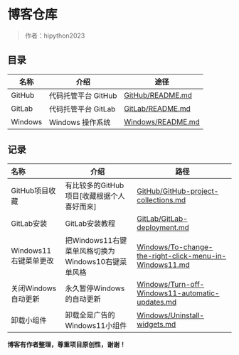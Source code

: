 # 博客仓库
> 作者：hipython2023

## 目录

| 名称    | 介绍                | 途径                                   |
| ------- | ------------------- | -------------------------------------- |
| GitHub  | 代码托管平台 GitHub | [GitHub/README.md](GitHub/README.md)   |
| GitLab  | 代码托管平台 GitLab | [GitLab/README.md](GitLab/README.md)   |
| Windows | Windows 操作系统    | [Windows/README.md](Windows/README.md) |

## 记录

| 名称                  | 介绍                                               | 路径                                                         |
| :-------------------- | -------------------------------------------------- | ------------------------------------------------------------ |
| GitHub项目收藏        | 有比较多的GitHub项目[收藏根据个人喜好而来]         | [GitHub/GitHub-project-collections.md](GitHub/GitHub-project-collections.md) |
| GitLab安装            | GitLab安装教程                                     | [GitLab/GitLab-deployment.md](GitLab/GitLab-deployment.md)   |
| Windows11右键菜单更改 | 把Windows11右键菜单风格切换为Windows10右键菜单风格 | [Windows/To-change-the-right-click-menu-in-Windows11.md](Windows/To-change-the-right-click-menu-in-Windows11.md) |
| 关闭Windows自动更新   | 永久暂停Windows的自动更新                          | [Windows/Turn-off-Windows11-automatic-updates.md](Windows/Turn-off-Windows11-automatic-updates.md) |
| 卸载小组件            | 卸载全是广告的Windows11小组件                      | [Windows/Uninstall-widgets.md](Windows/Uninstall-widgets.md) |

  **博客有作者整理，尊重项目原创性，谢谢！**

